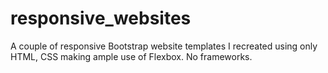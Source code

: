 # responsive_websites
A couple of responsive Bootstrap website templates I recreated using only HTML, CSS making ample use of Flexbox. No frameworks.
